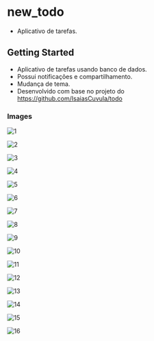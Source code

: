 # new_todo

- Aplicativo de tarefas.

## Getting Started

- Aplicativo de tarefas usando banco de dados.
- Possui notificações e compartilhamento.
- Mudança de tema.
- Desenvolvido com base no projeto do https://github.com/IsaiasCuvula/todo

### Images
![1](https://user-images.githubusercontent.com/80997263/186923490-e316d0c5-c482-4512-934e-b94ade77bf89.jpeg)


![2](https://user-images.githubusercontent.com/80997263/186923502-3d8bea80-286a-45c5-8711-cf766f518769.jpeg)


![3](https://user-images.githubusercontent.com/80997263/186923515-765a1967-35d1-4ca8-ba48-545e9c6f4c59.jpeg)


![4](https://user-images.githubusercontent.com/80997263/186923540-882b204d-1116-4a17-b1b2-306323bc4b1e.jpeg)


![5](https://user-images.githubusercontent.com/80997263/186923549-fa3db4bd-b17e-402e-acd0-8fdc77438642.jpeg)


![6](https://user-images.githubusercontent.com/80997263/186923568-a1a5337c-bb06-461a-9680-3359abc0bb9b.jpeg)


![7](https://user-images.githubusercontent.com/80997263/186923583-20b30b61-c6c7-4a59-92c4-fc3fd104b78a.jpeg)


![8](https://user-images.githubusercontent.com/80997263/186923594-a9b1019d-9c11-4caf-a0f1-add8c73452d3.jpeg)


![9](https://user-images.githubusercontent.com/80997263/186923614-caeeef58-c3fe-4ad4-a069-b800ec21775e.jpeg)


![10](https://user-images.githubusercontent.com/80997263/186923623-8079b1d6-d056-4d23-a91e-49dcc8e04a77.jpeg)


![11](https://user-images.githubusercontent.com/80997263/186923632-fa7a913c-ba83-44d5-b417-2e973fc9ab09.jpeg)


![12](https://user-images.githubusercontent.com/80997263/186923638-faaebe71-7073-4fb5-a8b6-55ad9235b19a.jpeg)


![13](https://user-images.githubusercontent.com/80997263/186923649-4c82a07f-e390-45b0-b72c-f5d37db07a01.jpeg)


![14](https://user-images.githubusercontent.com/80997263/186923664-5095ff37-52aa-4515-a70e-82d3abc1c96c.jpeg)


![15](https://user-images.githubusercontent.com/80997263/186923675-b5e71a38-22c6-4c7b-81c7-d90be52dd9e0.jpeg)


![16](https://user-images.githubusercontent.com/80997263/186923681-27bc2060-374b-406f-8983-815faadc294d.jpeg)

